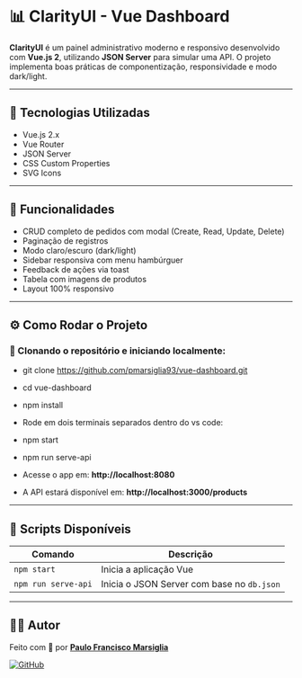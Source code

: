 # 📊 ClarityUI - Vue Dashboard

**ClarityUI** é um painel administrativo moderno e responsivo desenvolvido com **Vue.js 2**, utilizando **JSON Server** para simular uma API. O projeto implementa boas práticas de componentização, responsividade e modo dark/light.

---

## 🚀 Tecnologias Utilizadas

- Vue.js 2.x
- Vue Router
- JSON Server
- CSS Custom Properties
- SVG Icons

---

## 🎯 Funcionalidades

- CRUD completo de pedidos com modal (Create, Read, Update, Delete)
- Paginação de registros
- Modo claro/escuro (dark/light)
- Sidebar responsiva com menu hambúrguer
- Feedback de ações via toast
- Tabela com imagens de produtos
- Layout 100% responsivo

---

## ⚙️ Como Rodar o Projeto

### 🔽 Clonando o repositório e iniciando localmente:

- git clone https://github.com/pmarsiglia93/vue-dashboard.git 
- cd vue-dashboard 
- npm install 
- Rode em dois terminais separados dentro do vs code:
- npm start 
- npm run serve-api


- Acesse o app em: **http://localhost:8080**
- A API estará disponível em: **http://localhost:3000/products**

---

## 📂 Scripts Disponíveis

| Comando             | Descrição                                |
|---------------------|-------------------------------------------|
| `npm start`         | Inicia a aplicação Vue                    |
| `npm run serve-api` | Inicia o JSON Server com base no `db.json`|

---

## 👨‍💻 Autor

Feito com 💜 por [**Paulo Francisco Marsiglia**](https://www.linkedin.com/in/paulomarsiglia/)

[![GitHub](https://img.shields.io/badge/GitHub-%2312100E.svg?style=flat&logo=github&logoColor=white)](https://github.com/pmarsiglia93)
